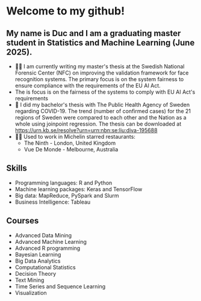 # Welcome to my github!

## My name is Duc and I am a graduating master student in Statistics and Machine Learning (June 2025). 
- :raising_hand_man: I am currently writing my master's thesis at the Swedish National Forensic Center (NFC) on improving the validation framework for face recognition systems. The primary focus is on the system fairness to ensure compliance with the requirements of the EU AI Act.
- The is focus is on the fairness of the systems to comply with EU AI Act's requirements 
- :scroll: I did my bachelor's thesis with The Public Health Agency of Sweden regarding COVID-19. The trend (number of confirmed cases) for the 21 regions of Sweden were compared to each other and the Nation as a whole using joinpoint regression. The thesis can be downloaded at https://urn.kb.se/resolve?urn=urn:nbn:se:liu:diva-195688 
- :man_cook: Used to work in Michelin starred restaurants:
  - The Ninth - London, United Kingdom
  - Vue De Monde - Melbourne, Australia

## Skills

- Programming languages: R and Python
- Machine learning packages: Keras and TensorFlow
- Big data: MapReduce, PySpark and Slurm
- Business Intelligence: Tableau

## Courses
- Advanced Data Mining
- Advanced Machine Learning
- Advanced R programming
- Bayesian Learning
- Big Data Analytics
- Computational Statistics
- Decision Theory
- Text Mining
- Time Series and Sequence Learning
- Visualization
